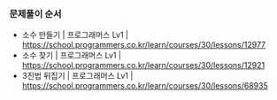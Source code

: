 ### 문제풀이 순서
- 소수 만들기 | 프로그래머스 Lv1 | https://school.programmers.co.kr/learn/courses/30/lessons/12977
- 소수 찾기 | 프로그래머스 Lv1 | https://school.programmers.co.kr/learn/courses/30/lessons/12921
- 3진법 뒤집기 | 프로그래머스 Lv1 | https://school.programmers.co.kr/learn/courses/30/lessons/68935
